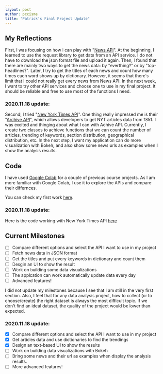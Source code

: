 ```yaml
---
layout: post
author: pccisme
title: "Patrick's Final Project Update"
---
```


## My Reflections

First, I was focusing on how I can play with "[News API](https://newsapi.org/)". At the beginning, I learned to use the request library to get data from an API service. I do not have to download the json format file and upload it again. Then, I found that there are mainly two ways to get the news data: by "everthing?" or by "top-headlines?". Later, I try to get the titles of each news and count how many times each word shows up by dictionary. However, it seems that there's limit that I could not really get every news from News API. In the next week, I want to try other API services and choose one to use in my final project. It should be reliable and free to use most of the functions I need.

### 2020.11.18 update: 
Second, I tried "[New York Times API](https://developer.nytimes.com/apis)". One thing really impressed me is their "[Archive API](https://developer.nytimes.com/docs/archive-product/1/overview)", which allows developers to get NYT articles data from 1851. I was excited and thinging about what I can with Achive API. Currently, I create two classes to achieve functions that we can count the number of articles, trending of keywords, section distribution, geographical distribution, etc. In the next step, I want my application can do more visualization with Bokeh, and also show some news urls as examples when I show the analysis results. 

## Code

I have used [Google Colab](https://colab.research.google.com/) for a couple of previous course projects. As I am more familiar with Google Colab, I use it to explore the APIs and compare their differnces.

You can check my first work [here](https://colab.research.google.com/drive/1j9oJiMGMYGFNhtdvK4MhkoPXtCrZm7Fz?usp=sharing).

### 2020.11.18 update: 
Here is the code working with New York Times API [here](https://colab.research.google.com/drive/156vbngdRs9TuTEOtDUW6Ku11sEy4ws5A?usp=sharing)

## Current Milestones

- [ ] Compare different options and select the API I want to use in my project
- [ ] Fetch news data in JSON format
- [ ] Get the titles and put every keywords in dictionary and count them
- [ ] Desgin an UI to show the result
- [ ] Work on building some data visualizations
- [ ] The applcation can work automatically update data every day
- [ ] Advanced features!

I did not update my milestones because I see that I am still in the very first section. Also, I feel that for any data analysis project, how to collect (or to choose/create) the right dataset is always the most difficult topic. If we don't find an ideal dataset, the quality of the project would be lower than expected.


### 2020.11.18 update: 
- [X] Compare different options and select the API I want to use in my project
- [X] Get articles data and use dictionaries to find the trendings
- [X] Design an text-based UI to show the results
- [ ] Work on building data visualizations with Bokeh
- [ ] Bring some news and their url as examples when display the analysis results.
- [ ] More advanced features!
